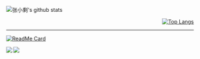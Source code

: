 <div align="left">
  
  ![张小剩's github stats](https://github-readme-stats.vercel.app/api?username=Yiio&show_icons=true&theme=dark)

</div>

<div align="right">
  
[![Top Langs](https://github-readme-stats.vercel.app/api/top-langs/?username=Yiio&layout=compact)](https://github.com/anuraghazra/github-readme-stats)

</div>

-----


[![ReadMe Card](https://github-readme-stats.vercel.app/api/pin/?username=yiio&repo=GitLearn)](https://github.com/anuraghazra/github-readme-stats)


<a href="https://github.com/anuraghazra/github-readme-stats">
  <img align="left" src="https://github-readme-stats.vercel.app/api/pin/?username=Yiio&repo=GitLearn" />
</a>
<a href="https://github.com/anuraghazra/convoychat">
  <img align="left" src="https://github-readme-stats.vercel.app/api/pin/?username=anuraghazra&repo=convoychat" />
</a>
